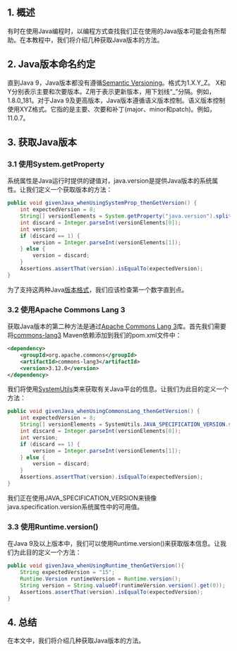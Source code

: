 ## 1. 概述

有时在使用Java编程时，以编程方式查找我们正在使用的Java版本可能会有所帮助。在本教程中，我们将介绍几种获取Java版本的方法。

## 2. Java版本命名约定

直到Java 9，Java版本都没有遵循[Semantic Versioning](https://www.baeldung.com/cs/semantic-versioning)。格式为1.X.Y_Z。 X和Y分别表示主要和次要版本。Z用于表示更新版本，用下划线“_”分隔。例如，1.8.0_181。对于Java 9及更高版本，Java版本遵循语义版本控制。语义版本控制使用XYZ格式。它指的是主要、次要和补丁(major、minor和patch)。例如，11.0.7。

## 3. 获取Java版本

### 3.1 使用System.getProperty

系统属性是Java运行时提供的键值对，java.version是提供Java版本的系统属性。让我们定义一个获取版本的方法：

```java
public void givenJava_whenUsingSystemProp_thenGetVersion() {
    int expectedVersion = 8;
    String[] versionElements = System.getProperty("java.version").split("\\.");
    int discard = Integer.parseInt(versionElements[0]);
    int version;
    if (discard == 1) {
        version = Integer.parseInt(versionElements[1]);
    } else {
        version = discard;
    }
    Assertions.assertThat(version).isEqualTo(expectedVersion);
}
```

为了支持这两种Java[版本格式](https://www.baeldung.com/java-comparing-versions)，我们应该检查第一个数字直到点。

### 3.2 使用Apache Commons Lang 3

获取Java版本的第二种方法是通过[Apache Commons Lang 3](https://www.baeldung.com/java-commons-lang-3)库。首先我们需要将[commons-lang3](https://search.maven.org/search?q=a:commons-lang3) Maven依赖添加到我们的pom.xml文件中：

```xml
<dependency>
    <groupId>org.apache.commons</groupId>
    <artifactId>commons-lang3</artifactId>
    <version>3.12.0</version>
</dependency>
```

我们将使用[SystemUtils](https://www.baeldung.com/java-commons-lang-3#the-systemutils-class)类来获取有关Java平台的信息。让我们为此目的定义一个方法：

```java
public void givenJava_whenUsingCommonsLang_thenGetVersion() {
    int expectedVersion = 8;
    String[] versionElements = SystemUtils.JAVA_SPECIFICATION_VERSION.split("\\.");
    int discard = Integer.parseInt(versionElements[0]);
    int version;
    if (discard == 1) {
        version = Integer.parseInt(versionElements[1]);
    } else {
        version = discard;
    }
    Assertions.assertThat(version).isEqualTo(expectedVersion);
}
```

我们正在使用JAVA_SPECIFICATION_VERSION来镜像java.specification.version系统属性中的可用值。

### 3.3 使用Runtime.version()

在Java 9及以上版本中，我们可以使用Runtime.version()来获取版本信息。让我们为此目的定义一个方法：

```java
public void givenJava_whenUsingRuntime_thenGetVersion(){
    String expectedVersion = "15";
    Runtime.Version runtimeVersion = Runtime.version();
    String version = String.valueOf(runtimeVersion.version().get(0));
    Assertions.assertThat(version).isEqualTo(expectedVersion);
}
```

## 4. 总结

在本文中，我们将介绍几种获取Java版本的方法。